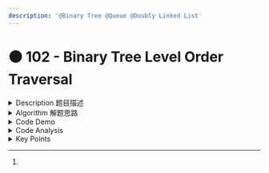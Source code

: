 ```yaml
---
description: '@Binary Tree @Queue @Doubly Linked List'
---
```


# 🟠 102 - Binary Tree Level Order Traversal

<details>

<summary>Description 题目描述 </summary>

Given a binary tree, return the level order traversal of its nodes' values. (ie, from left to right, level by level).

For example: Given binary tree \[3,9,20,null,null,15,7],

```c
    3
   / \
  9  20
    /  \
   15   7
```

return its level order traversal as:

```c
[
  [3],
  [9,20],
  [15,7]
]
```

</details>

<details>

<summary>Algorithm 解题思路 </summary>

### 题目大意

按层序从上到下遍历一颗树。

### 解题思路

用一个队列queue即可实现。

</details>

<details>

<summary>Code Demo </summary>

**algo总结**

* Create an empty queue and <mark style="color:yellow;">**enqueue the root node.**</mark>
* <mark style="color:yellow;">**WHILE the queue is not empty**</mark>, do the following:
  * Determine the <mark style="color:yellow;">**current level size**</mark> (i.e., number of nodes in the queue).
  * FOR each node in the current level&#x20;
    * Dequeue the node from the queue.
    * Add the value of the node to the current level's list of values (SublevelList).
    * If the node has a left child, enqueue the left child.
    * If the node has a right child, enqueue the right child.
  * Add the current level's list of values to the list of all levels.

<mark style="color:yellow;">**注意的点**</mark>**：**

* While loop + For loop
* 如果root是null, return的是empty list NOT NULL
  * \=>最开始要initiate <mark style="color:orange;">**result NESTED list**</mark>** => new LinkedList<>()**
  * <mark style="color:orange;">**这道题用 linked list 或者是 array list作为result list的类型无差别**</mark>
* 不同的type of queue和result nested list
  * <mark style="color:purple;">**queue**</mark>的element type: <mark style="color:purple;">**TreeNode**</mark>
  * <mark style="color:purple;">**result**</mark> nested list: Integer => retrieve the <mark style="color:purple;">**val of the TreeNode**</mark>
* <mark style="color:orange;">**注意queue的initiation: 必须用linked list 并且是doubly linked list**</mark>&#x20;
  * **=> 因为要**有<mark style="color:purple;">**currNode.left**</mark> &**&** <mark style="color:purple;">**currNode.right**</mark>&#x20;
* 注意这里用的<mark style="color:purple;">**linked list的JDK initiation**</mark>: List\<Integer>[^1] linkedList = new LinkedList<>();
* 注意queue的一些methods:&#x20;
  * enqueue: queue.<mark style="color:purple;">**add()**</mark>
  * dequeue: queue<mark style="color:purple;">**.poll()**</mark>
  * 由于queue是linked list -> <mark style="color:red;">list => 没有length这个方法</mark>
    * 检查queue是否是empty时用queue.isEmpty()
    * get queue的元素个数：<mark style="color:yellow;">用queue.size()</mark>

<pre class="language-java"><code class="lang-java">class Solution {
    public List&#x3C;List&#x3C;<a data-footnote-ref href="#user-content-fn-2">Integer</a>>> levelOrder(TreeNode root) {
        List&#x3C;List&#x3C;Integer>> resultList = new <a data-footnote-ref href="#user-content-fn-3">LinkedList&#x3C;>();</a>
        if (root == null) {
            return <a data-footnote-ref href="#user-content-fn-4">resultList</a>;
        }
        // Step 1: Create an empty queue and enqueue the root node.
        Queue&#x3C;<a data-footnote-ref href="#user-content-fn-5">TreeNode</a>> queue = new <a data-footnote-ref href="#user-content-fn-6">LinkedList&#x3C;>();</a> //卡：queue的initiatiion
        queue.add(root);
        
        // Step 2: WHILE the queue is not empty
        while (!<a data-footnote-ref href="#user-content-fn-7">queue.isEmpty()</a>) { // 卡：queue是否empty用isEmpty()
            // 2.1 Determine the current level size (i.e., number of nodes in the queue)
            int levelSize = queue.size(); // 卡：queue的element个数用size()
            // 2.2 create a sub level empty list to store the dequeued node
            // iterate through each node of that level 
            // dequeue each node from the queue while return the dequeued node, 
            // and add the dequeued node to a sublist
            // If the node has a left child, enqueue the left child.
            // If the node has a right child, enqueue the right child.
            List&#x3C;Integer> subLevelList = new LinkedList&#x3C;>();
            for (int i=0; i&#x3C;levelSize; i++) {
                TreeNode currNode = <a data-footnote-ref href="#user-content-fn-8">queue.poll();</a>
                subLevelList.add(currNode.<a data-footnote-ref href="#user-content-fn-9">val</a>); //卡：sublist的element type是integer,要get its value not the node
                if (currNode.left != null) {
                    queue.add(<a data-footnote-ref href="#user-content-fn-10">currNode.left</a>);
                }
                if (currNode.right != null) {
                    queue.add(<a data-footnote-ref href="#user-content-fn-11">currNode.right</a>);
                }
            }
            resultList.add(subLevelList); //每个level要在for loop结束后add到resultList中
        }
        return resultList;
    }
}
</code></pre>

</details>

<details>

<summary>Code Analysis</summary>

Time Complexity:

* The outer while loop will execute in O(N) time where N is the total number of nodes in the tree because each node is dequeued exactly once.
* The inner for loop will execute in O(1) time for each node because it just adds the node's value to a list and adds its children to the queue.
* Therefore, the overall time complexity is O(N), where N is the total number of nodes in the tree.

Space Complexity:

* The worst-case space complexity is O(N). This can occur when the tree is a perfect binary tree and the last level has N/2 nodes. In this case, the queue will store N/2 nodes at most, and thus the space complexity is O(N).

</details>

<details>

<summary>Key Points</summary>

1. algorithm的理解
2. 写code时候很多小点

</details>

[^1]: 

[^2]: <mark style="color:purple;">**result**</mark> nested list: Integer => retrieve the <mark style="color:purple;">**val of the TreeNode**</mark>

[^3]: <mark style="color:orange;">**这道题用 linked list 或者是 array list作为result list的类型无差别**</mark>

[^4]: 如果root是null, return的是empty list NOT NULL

[^5]: <mark style="color:purple;">**queue**</mark>的element type: <mark style="color:purple;">**TreeNode**</mark>&#x20;

[^6]: <mark style="color:orange;">**注意queue的initiation: 必须用linked list 并且是doubly linked list**</mark>&#x20;

[^7]: queue是linkedlist(LIST)检查queue是否是empty时用queue.isEmpty()

[^8]: dequeue: queue<mark style="color:purple;">**.poll()**</mark>

[^9]: <mark style="color:purple;">**result**</mark> nested list: Integer => retrieve the <mark style="color:purple;">**val of the TreeNode**</mark>

[^10]: <mark style="color:orange;">**doubly linked list**</mark>&#x20;

[^11]: <mark style="color:orange;">**doubly linked list**</mark>&#x20;
